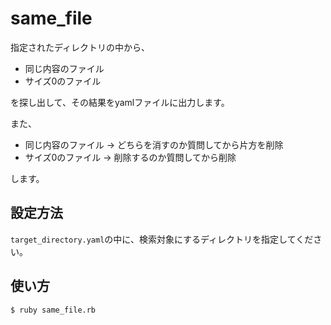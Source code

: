 # same_file
指定されたディレクトリの中から、

* 同じ内容のファイル
* サイズ0のファイル

を探し出して、その結果をyamlファイルに出力します。

また、

* 同じ内容のファイル → どちらを消すのか質問してから片方を削除
* サイズ0のファイル → 削除するのか質問してから削除

します。

## 設定方法
`target_directory.yaml`の中に、検索対象にするディレクトリを指定してください。

## 使い方
```(shell)
$ ruby same_file.rb
```
